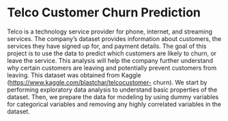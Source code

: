 # Telco Customer Churn Prediction 
Telco is a technology service provider for phone, internet, and streaming services. The company’s dataset
provides information about customers, the services they have signed up for, and payment details. The goal
of this project is to use the data to predict which customers are likely to churn, or leave the service. This
analysis will help the company further understand why certain customers are leaving and potentially prevent
customers from leaving. This dataset was obtained from Kaggle (https://www.kaggle.com/blastchar/telcocustomer-
churn). We start by performing exploratory data analysis to understand basic properties of the dataset. Then, we
prepare the data for modeling by using dummy variables for categorical variables and removing any highly correlated
variables in the dataset. 
